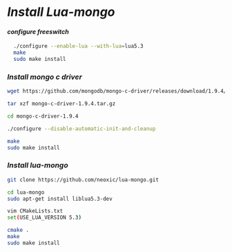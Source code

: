 # *Install Lua-mongo*

#### *configure freeswitch*

```bash
  ./configure --enable-lua --with-lua=lua5.3
  make
  sudo make install

```

### *Install mongo c driver*

```bash
wget https://github.com/mongodb/mongo-c-driver/releases/download/1.9.4/mongo-c-driver-1.9.4.tar.gz

tar xzf mongo-c-driver-1.9.4.tar.gz

cd mongo-c-driver-1.9.4

./configure --disable-automatic-init-and-cleanup

make 
sudo make install
```

### *Install lua-mongo*

```bash
git clone https://github.com/neoxic/lua-mongo.git

cd lua-mongo
sudo apt-get install liblua5.3-dev

vim CMakeLists.txt
set(USE_LUA_VERSION 5.3)

cmake .
make 
sudo make install
```
